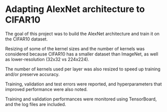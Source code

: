 # Adapting AlexNet architecture to CIFAR10
The goal of this project was to build the AlexNet architecture and train it on the CIFAR10 dataset.

Resizing of some of the kernel sizes and the number of kernels was considered because CIFAR10 has a smaller dataset than ImageNet, as well as lower-resolution (32x32 vs 224x224).

The number of kernels used per layer was also resized to speed up training and/or preserve accuracy.

Training, validation and test errors were reported, and hyperparameters that improved performance were also noted.

Training and validation performances were monitored using TensorBoard, and the log files are included.
